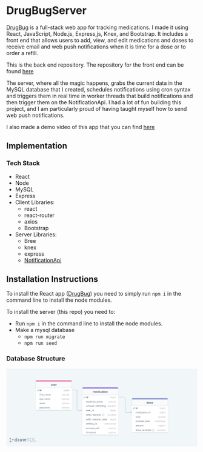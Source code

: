 # DrugBugServer

[DrugBug](https://drugbug.netlify.app/) is a full-stack web app for tracking medications.
I made it using React, JavaScript, Node.js, Express,js, Knex, and Bootstrap. It includes a front end that allows users to add, view, and edit medications and doses to receive email and web push notifications when it is time for a dose or to order a refill.

This is the back end repository. The repository for the front end can be found [here](https://github.com/stevefali/DrugBug)

The server, where all the magic happens, grabs the current data in the MySQL database that I created, schedules notifications using cron syntax and triggers them in real time in worker threads that build notifications and then trigger them on the NotificationApi.
I had a lot of fun building this project, and I am particularly proud of having taught myself how to send web push notifications.

I also made a demo video of this app that you can find [here](https://youtu.be/tf2c68DhqRc?si=oKuBXN8g_pVAgMlx)


## Implementation

### Tech Stack

- React
- Node
- MySQL
- Express
- Client Libraries:
  - react
  - react-router
  - axios
  - Bootstrap
- Server Libraries:
  - Bree
  - knex
  - express
  - [NotificationApi](https://www.notificationapi.com)

## Installation Instructions

To install the React app ([DrugBug](https://github.com/stevefali/DrugBug)) you need to simply run ``` npm i ``` in the command line to install the node modules.

To install the server (this repo) you need to:
- Run ``` npm i ``` in the command line to install the node modules.
- Make a mysql database
	- ``` npm run migrate ```
 	- ``` npm run seed ```
    

### Database Structure

![](readme-images/drawSQL-image-export-2024-04-13.png)
